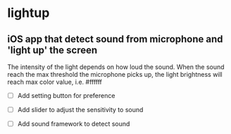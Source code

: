 # lightup

## iOS app that detect sound from microphone and 'light up' the screen

The intensity of the light depends on how loud the sound. When the sound reach the max threshold the microphone picks up, the light brightness will reach max color value, i.e. #ffffff

-[  ] Add setting button for preference
-[  ] Add slider to adjust the sensitivity to sound
-[ ]  Add sound framework to detect sound

